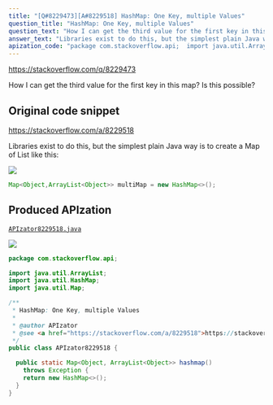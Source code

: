 ```yaml
---
title: "[Q#8229473][A#8229518] HashMap: One Key, multiple Values"
question_title: "HashMap: One Key, multiple Values"
question_text: "How I can get the third value for the first key in this map? Is this possible?"
answer_text: "Libraries exist to do this, but the simplest plain Java way is to create a Map of List like this:"
apization_code: "package com.stackoverflow.api;  import java.util.ArrayList; import java.util.HashMap; import java.util.Map;  /**  * HashMap: One Key, multiple Values  *  * @author APIzator  * @see <a href=\"https://stackoverflow.com/a/8229518\">https://stackoverflow.com/a/8229518</a>  */ public class APIzator8229518 {    public static Map<Object, ArrayList<Object>> hashmap()     throws Exception {     return new HashMap<>();   } }"
---
```


https://stackoverflow.com/q/8229473

How I can get the third value for the first key in this map? Is this possible?



## Original code snippet

https://stackoverflow.com/a/8229518

Libraries exist to do this, but the simplest plain Java way is to create a Map of List like this:

<div class="code-logo"><img src="/stackoverflow.png" /></div>

```java
Map<Object,ArrayList<Object>> multiMap = new HashMap<>();
```

## Produced APIzation

[`APIzator8229518.java`](https://github.com/pasqualesalza/apization-temp-data/raw/master/search/APIzator8229518.java)

<div class="code-logo"><img src="/apizator.png" /></div>

```java
package com.stackoverflow.api;

import java.util.ArrayList;
import java.util.HashMap;
import java.util.Map;

/**
 * HashMap: One Key, multiple Values
 *
 * @author APIzator
 * @see <a href="https://stackoverflow.com/a/8229518">https://stackoverflow.com/a/8229518</a>
 */
public class APIzator8229518 {

  public static Map<Object, ArrayList<Object>> hashmap()
    throws Exception {
    return new HashMap<>();
  }
}

```